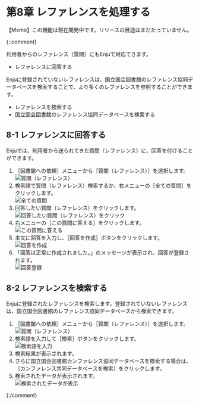 <a name="8" />

第8章 レファレンスを処理する
============================

<div class="alert alert-info" markdown="1">【Memo】この機能は現在開発中です。リリースの目途はまだたっていません。 
</div>

{::comment}

利用者からのレファレンス（質問）にもEnjuで対応できます。

* レファレンスに回答する

Enjuに登録されていないレファレンスは、国立国会図書館のレファレンス協同データベースを検索することで、より多くのレファレンスを参照することができます。

* レファレンスを検索する
* 国立国会図書館のレファレンス協同データベースを検索する

8-1 レファレンスに回答する
--------------------------

Enjuでは、利用者から送られてきた質問（レファレンス）に、回答を付けることができます。

1. ［図書館への依頼］メニューから［質問（レファレンス）］を選択します。  
   ![質問（レファレンス）](assets/images/image_operation_226.jpg)
2. 検索語で質問（レファレンス）検索するか、右メニューの［全ての質問］をクリックします。  
   ![全ての質問](assets/images/image_operation_228.jpg)
3. 回答したい質問（レファレンス）をクリックします。  
   ![回答したい質問（レファレンス）をクリック](assets/images/image_operation_230.jpg)
4. 右メニューの［この質問に答える］をクリックします。  
   ![この質問に答える](assets/images/image_operation_232.jpg)
5. 本文に回答を入力し、［回答を作成］ボタンをクリックします。  
   ![回答を作成](assets/images/image_operation_235.jpg)
6. 「回答は正常に作成されました。」のメッセージが表示され、回答が登録されます。  
   ![回答登録](assets/images/image_operation_236.jpg)

8-2 レファレンスを検索する
--------------------------

Enjuに登録されたレファレンスを検索します。登録されていないレファレンスは、国立国会図書館のレファレンス協同データベースから検索できます。

1. ［図書館への依頼］メニューから［質問（レファレンス）］を選択します。  
   ![質問（レファレンス）](assets/images/image_operation_237.jpg)
2. 検索語を入力して［検索］ボタンをクリックします。  
   ![検索語を入力](assets/images/image_operation_239.jpg)
3. 検索結果が表示されます。
4. さらに国立国会図書館カンファレンス協同データベースを検索する場合は、［カンファレンス共同データベースを検索］をクリックします。
5. 検索されたデータが表示されます。  
   ![検索されたデータが表示](assets/images/image_operation_241.jpg)

{:/comment}


